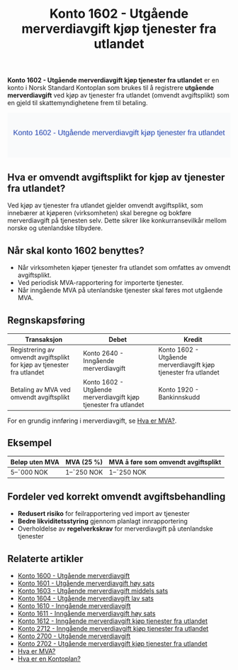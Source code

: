 ﻿---
title: "Konto 1602 - Utgående merverdiavgift kjøp tjenester fra utlandet"
seoTitle: "1602-utgaende-merverdiavgift-kjop-tjen-fra-utlandet"
meta_description: '**Konto 1602 - Utgående merverdiavgift kjøp tjenester fra utlandet** er en konto i Norsk Standard Kontoplan som brukes til å registrere **utgående merverdia...'
slug: 1602-utgaende-merverdiavgift-kjop-tjen-fra-utlandet
type: blog
layout: pages/single
---

**Konto 1602 - Utgående merverdiavgift kjøp tjenester fra utlandet** er en konto i Norsk Standard Kontoplan som brukes til å registrere **utgående merverdiavgift** ved kjøp av tjenester fra utlandet (omvendt avgiftsplikt) som en gjeld til skattemyndighetene frem til betaling.

![Illustrasjon av konto 1602 Utgående merverdiavgift kjøp tjenester fra utlandet](1602-utgaende-merverdiavgift-kjop-tjen-fra-utlandet-image.svg)

## Hva er omvendt avgiftsplikt for kjøp av tjenester fra utlandet?

Ved kjøp av tjenester fra utlandet gjelder omvendt avgiftsplikt, som innebærer at kjøperen (virksomheten) skal beregne og bokføre merverdiavgift på tjenesten selv. Dette sikrer like konkurransevilkår mellom norske og utenlandske tilbydere.

## Når skal konto 1602 benyttes?

* Når virksomheten kjøper tjenester fra utlandet som omfattes av omvendt avgiftsplikt.
* Ved periodisk MVA-rapportering for importerte tjenester.
* Når inngående MVA på utenlandske tjenester skal føres mot utgående MVA.

## Regnskapsføring

| Transaksjon                                                        | Debet                                                        | Kredit                                                     |
|--------------------------------------------------------------------|--------------------------------------------------------------|------------------------------------------------------------|
| Registrering av omvendt avgiftsplikt for kjøp av tjenester fra utlandet | Konto 2640 - Inngående merverdiavgift                       | Konto 1602 - Utgående merverdiavgift kjøp tjenester fra utlandet |
| Betaling av MVA ved omvendt avgiftsplikt                            | Konto 1602 - Utgående merverdiavgift kjøp tjenester fra utlandet | Konto 1920 - Bankinnskudd                                   |

For en grundig innføring i merverdiavgift, se [Hva er MVA?](/blogs/regnskap/hva-er-moms-mva "Hva er MVA? MVA-regnskapsføring og merverdiavgift").

## Eksempel

| Beløp uten MVA  | MVA (25 %) | MVA å føre som omvendt avgiftsplikt |
|-----------------|------------|-------------------------------------|
| 5–¯000 NOK       | 1–¯250 NOK  | 1–¯250 NOK                           |

## Fordeler ved korrekt omvendt avgiftsbehandling

* **Redusert risiko** for feilrapportering ved import av tjenester
* **Bedre likviditetsstyring** gjennom planlagt innrapportering
* Overholdelse av **regelverkskrav** for merverdiavgift på utenlandske tjenester

## Relaterte artikler

* [Konto 1600 - Utgående merverdiavgift](/blogs/kontoplan/1600-utgaende-merverdiavgift "Konto 1600 - Utgående merverdiavgift")
* [Konto 1601 - Utgående merverdiavgift høy sats](/blogs/kontoplan/1601-utgaende-merverdiavgift-hoy-sats "Konto 1601 - Utgående merverdiavgift høy sats")
* [Konto 1603 - Utgående merverdiavgift middels sats](/blogs/kontoplan/1603-utgaende-merverdiavgift-middels-sats "Konto 1603 - Utgående merverdiavgift middels sats")
* [Konto 1604 - Utgående merverdiavgift lav sats](/blogs/kontoplan/1604-utgaende-merverdiavgift-lav-sats "Konto 1604 - Utgående merverdiavgift lav sats")
* [Konto 1610 - Inngående merverdiavgift](/blogs/kontoplan/1610-inngaaende-merverdiavgift "Konto 1610 - Inngående merverdiavgift")
* [Konto 1611 - Inngående merverdiavgift høy sats](/blogs/kontoplan/1611-inngaaende-merverdiavgift-hoy-sats "Konto 1611 - Inngående merverdiavgift høy sats")
* [Konto 1612 - Inngående merverdiavgift kjøp tjenester fra utlandet](/blogs/kontoplan/1612-inngaaende-merverdiavgift-kjop-tjen-fra-utlandet "Konto 1612 - Inngående merverdiavgift kjøp tjenester fra utlandet")
* [Konto 2712 - Inngående merverdiavgift kjøp tjenester fra utlandet](/blogs/kontoplan/2712-inngaaende-merverdiavgift-kjop-tjen-fra-utlandet "Konto 2712 - Inngående merverdiavgift kjøp tjenester fra utlandet")
* [Konto 2700 - Utgående merverdiavgift](/blogs/kontoplan/2700-utgaende-merverdiavgift "Konto 2700 - Utgående merverdiavgift")
* [Konto 2702 - Utgående merverdiavgift kjøp tjenester fra utlandet](/blogs/kontoplan/2702-utgaende-merverdiavgift-kjop-tjen-fra-utlandet "Konto 2702 - Utgående merverdiavgift kjøp tjenester fra utlandet")
* [Hva er MVA?](/blogs/regnskap/hva-er-moms-mva "Hva er MVA? MVA-regnskapsføring og merverdiavgift")
* [Hva er en Kontoplan?](/blogs/regnskap/hva-er-kontoplan "Hva er en Kontoplan? Komplett Guide til Kontoplaner i Norsk Regnskap")






